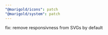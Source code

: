 ```yaml
---
"@marigold/icons": patch
"@marigold/system": patch
---
```


fix: remove responsivness from SVGs by default
